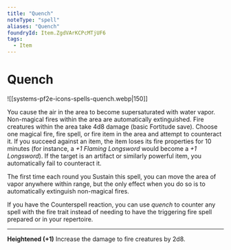 ```yaml
---
title: "Quench"
noteType: "spell"
aliases: "Quench"
foundryId: Item.ZgdVArKCPcMTjUF6
tags:
  - Item
---
```


# Quench
![[systems-pf2e-icons-spells-quench.webp|150]]

You cause the air in the area to become supersaturated with water vapor. Non-magical fires within the area are automatically extinguished. Fire creatures within the area take 4d8 damage (basic Fortitude save). Choose one magical fire, fire spell, or fire item in the area and attempt to counteract it. If you succeed against an item, the item loses its fire properties for 10 minutes (for instance, a _+1 Flaming Longsword_ would become a _+1 Longsword_). If the target is an artifact or similarly powerful item, you automatically fail to counteract it.

The first time each round you Sustain this spell, you can move the area of vapor anywhere within range, but the only effect when you do so is to automatically extinguish non-magical fires.

If you have the Counterspell reaction, you can use _quench_ to counter any spell with the fire trait instead of needing to have the triggering fire spell prepared or in your repertoire.

* * *

**Heightened (+1)** Increase the damage to fire creatures by 2d8.

